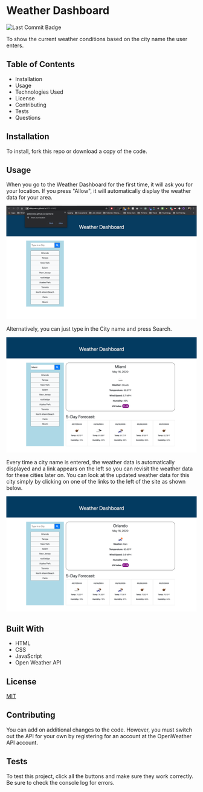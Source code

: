 # Weather Dashboard
![Last Commit Badge](https://img.shields.io/github/last-commit/AbbyNeko/Weather-Dashboard)


To show the current weather conditions based on the city name the user enters.

## Table of Contents
* Installation
* Usage
* Technologies Used
* License
* Contributing
* Tests
* Questions

## Installation
To install, fork this repo or download a copy of the code.

## Usage

When you go to the Weather Dashboard for the first time, it will ask you for your location. If you press "Allow", it will automatically display the weather data for your area.

<img src="./assets/WeatherDashboard3.png" alt="press allow location and it will automatically display weather data for your area"/>

Alternatively, you can just type in the City name and press Search.

<img src="./assets/WeatherDashboard2.png" alt="city name is typed in and shows weather data on the right"/>

Every time a city name is entered, the weather data is automatically displayed and a link appears on the left so you can revisit the weather data for these cities later on. You can look at the updated weather data for this city simply by clicking on one of the links to the left of the site as shown below.

<img src="./assets/WeatherDashboard1.png" alt="city link on left to load new weather data for last searched city"/>

## Built With
* HTML
* CSS
* JavaScript
* Open Weather API

## License
[MIT](https://choosealicense.com/licenses/mit/)


## Contributing
You can add on additional changes to the code. However, you must switch out the API for  your own by registering for an account at the OpenWeather API account.


## Tests
To test this project, click all the buttons and make sure they work correctly. Be sure to check the console log for errors.

